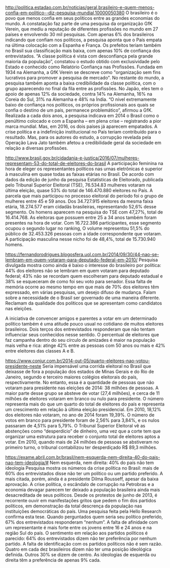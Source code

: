 ﻿http://politica.estadao.com.br/noticias/geral,brasileiro-e-quem-menos-confia-em-politico--diz-pesquisa-mundial,10000050380
O brasileiro é o povo que menos confia em seus políticos entre as grandes economias do mundo. A constatação faz parte de uma pesquisa da organização GfK Verein, que mediu a reputação de diferentes profissões no mundo em 27 países e envolvendo 30 mil pesquisas. 
Com apenas 6% dos brasileiros indicando que confiam nos políticos, a pesquisa aponta que o País empata na última colocação com a Espanha e França. Os prefeitos teriam também no Brasil sua classificação mais baixa, com apenas 10% de confiança dos entrevistados.
“A classe política é vista com desconfiança pela grande maioria da população”, constatou o estudo obtido com exclusividade pelo Estado e conhecido como Relatório Confiança nas Profissões. Fundada em 1934 na Alemanha, a GfK Verein se descreve como "organização sem fins lucrativos para promover a pesquisa de mercado".
No restante do mundo, a pesquisa também aponta a baixa credibilidade da classe política, com o grupo aparecendo no final da fila entre as profissões. No Japão, eles tem o apoio de apenas 12% da sociedade, contra 14% na Alemanha, 16% na Coreia do Sul, 31% na Alemanha e 48% na Índia. “O nível extremamente baixo de confiança nos políticos, os próprios profissionais aos quais se confia o destino de um país, permanece problemático”, afirmou a GfK. 
Realizada a cada dois anos, a pesquisa indicava em 2014 o Brasil como o penúltimo colocado e com a Espanha – em plena crise – registrando a pior marca mundial. Mas, em 2016, os dois países já aparecem empatados.
A crise política e a indefinição institucional no País teriam contribuído para o resultado. Mas, para os autores do estudo, a corrupção revelada pela Operação Lava Jato também afetou a credibilidade geral da sociedade em relação a diversas profissões. 

http://www.brasil.gov.br/cidadania-e-justica/2016/07/mulheres-representam-53-do-total-de-eleitores-do-brasil
A participação feminina na hora de eleger os representantes políticos nas urnas eletrônicas é superior à masculina em quase todas as faixas etárias no Brasil. De acordo com dados da edição de junho da pesquisa Estatísticas de Eleitorado, publicada pelo Tribunal Superior Eleitoral (TSE), 76.534.83 mulheres votaram na última eleição, quase 53% do total de 146.470.880 eleitores no País.
A parcela que mais participou no processo eleitoral do período foi o grupo de mulheres entre 45 e 59 anos. Dos 34.727.915 eleitores da mesma faixa etária, 18.274.577 eram cidadãs brasileiras, representando 52,6% desse segmento. Os homens aparecem na pesquisa do TSE com 47,27%, total de 16.414.768.
As eleitoras que possuem entre 25 a 34 anos também foram presentes na hora de votar. Com 16.722.386 participantes, esse segmento ocupou o segundo lugar no ranking, O volume representou 51,5% do público de 32.453.326 pessoas com a idade correspondente que votaram. A participação masculina nesse nicho foi de 48,4%, total de 15.730.940 homens.

https://fernandorodrigues.blogosfera.uol.com.br/2014/09/30/44-nao-se-lembram-em-quem-votaram-para-deputado-federal-em-2010/
Pesquisa divulgada mostra como ainda é baixo o interesse do brasileiro por política: 44% dos eleitores não se lembram em quem votaram para deputado federal; 43% não se recordam quem escolheram para deputado estadual e 38% se esqueceram de como foi seu voto para senador. 
Essa falta de memória ocorre ao mesmo tempo em que mais de 70% dos eleitores têm expressado, em várias pesquisas, um desejo difuso de mudança. Falam sobre a necessidade de o Brasil ser governado de uma maneira diferente. Reclamam da qualidade dos políticos que se apresentam como candidatos nas eleições.
A iniciativa de convencer amigos e parentes a votar em um determinado político também é uma atitude pouco usual no cotidiano de muitos eleitores brasileiros. Dois terços dos entrevistados responderam que não tentam influenciar seus conhecidos nesse sentido. 
O percentual de eleitores que faz campanha dentro do seu círculo de amizades é maior na população mais velha e rica: atinge 42% entre as pessoas com 50 anos ou mais e 42% entre eleitores das classes A e B.

https://www.conjur.com.br/2014-out-05/quarto-eleitores-nao-votou-presidente-neste
Seria impensável uma corrida eleitoral no Brasil que deixasse de fora a população dos estados de Minas Gerais e do Rio de Janeiro, segundo e terceiro maiores colégios eleitorais do país, respectivamente. No entanto, essa é a quantidade de pessoas que não votaram para presidente nas eleições de 2014: 38 milhões de pessoas. A maior parte desse grupo se absteve de votar (27,4 milhões), e cerca de 11 milhões de eleitores votaram em branco ou nulo para presidente.
O número representa mais do que um quarto do total de eleitores do país e representa um crescimento em relação à última eleição presidencial. Em 2010, 18,12% dos eleitores não votaram, no ano de 2014 foram 19,39%. O número de votos em branco para presidente foram de 2,56% para 3,84%, e os nulos passaram de 4,51% para 5,79%.
O Tribunal Superior Eleitoral vê as abstenções como “desperdício” de dinheiro, uma vez que a corte tem que organizar uma estrutura para receber o conjunto total de eleitores aptos a votar. Em 2010, quando mais de 24 milhões de pessoas se abstiveram no primeiro turno, o tribunal contabilizou ter desperdiçado R$ 89,3 milhões.

https://exame.abril.com.br/brasil/nem-esquerda-nem-direita-40-do-pais-nao-tem-ideologia/#
Nem esquerda, nem direita: 40% do país não tem ideologia
Pesquisa mostra os números da crise política no Brasil: mais de 60% dos entrevistados disse não ter um político ou um partido preferido. A mais citada, porém, ainda é a presidente Dilma Rousseff, apesar da baixa aprovação.
A crise política, o escândalo de corrupção na Petrobras e a economia devagar parecem ter deixado a população brasileira ainda mais desacreditada de seus políticos. 
Desde os protestos de junho de 2013, é recorrente ouvir em manifestações gritos que pedem o fim dos partidos políticos, em demonstração da total descrença da população nas instituições democráticas do país. 
Uma pesquisa feita pela Hello Research confirma esta tese. Quando perguntados quem seria seu político preferido, 67% dos entrevistados responderam “nenhum”. A falta de afinidade com um representante é mais forte entre os jovens entre 16 e 24 anos e na região Sul do país. 
O sentimento em relação aos partidos políticos é parecido: 64% dos entrevistados dizem não ter preferência por nenhum partido. 
A falta de identificação com os partidos políticos não é sem razão. Quatro em cada dez brasileiros dizem não ter uma posição ideológica definida. Outros 30% se dizem de centro. As ideologias de esquerda ou direita têm a preferência de apenas 9% cada. 
